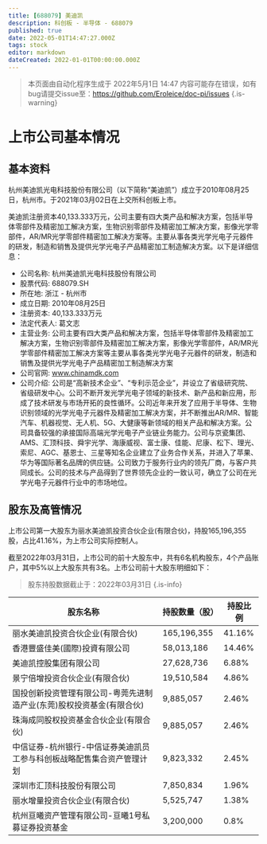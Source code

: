 ```yaml
---
title: [688079] 美迪凯
description: 科创板 - 半导体 - 688079
published: true
date: 2022-05-01T14:47:27.000Z
tags: stock
editor: markdown
dateCreated: 2022-01-01T00:00:00.000Z
---
```


> 本页面由自动化程序生成于 2022年5月1日 14:47
> 内容可能存在错误，如有bug请提交issue至：https://github.com/Eroleice/doc-pi/issues
{.is-warning}

# 上市公司基本情况

## 基本资料

杭州美迪凯光电科技股份有限公司（以下简称“美迪凯”）成立于2010年08月25日，杭州市。于2021年03月02日在上交所科创板上市。

美迪凯注册资本40,133.333万元，公司主要有四大类产品和解决方案，包括半导体零部件及精密加工解决方案，生物识别零部件及精密加工解决方案，影像光学零部件，AR/MR光学零部件精密加工解决方案等。主要从事各类光学光电子元器件的研发，制造和销售及提供光学光电子产品精密加工制造解决方案。以下是详细信息：

- 公司名称: 杭州美迪凯光电科技股份有限公司
- 股票代码: 688079.SH
- 所在地: 浙江 - 杭州市
- 成立日期: 2010年08月25日
- 注册资本: 40,133.333万元
- 法定代表人: 葛文志
- 主营业务: 公司主要有四大类产品和解决方案，包括半导体零部件及精密加工解决方案，生物识别零部件及精密加工解决方案，影像光学零部件，AR/MR光学零部件精密加工解决方案等主要从事各类光学光电子元器件的研发，制造和销售及提供光学光电子产品精密加工制造解决方案
- 公司官网: www.chinamdk.com
- 公司介绍: 公司是“高新技术企业”、“专利示范企业”，并设立了省级研究院、省级研发中心。公司不断开发光学光电子领域的新技术、新产品和新应用，形成了技术研发与市场开拓的良性循环。公司近年来开发了应用于半导体、生物识别领域的光学光电子元器件及精密加工解决方案，并不断推出AR/MR、智能汽车、机器视觉、无人机、5G、大健康等新领域的相关产品和解决方案。公司具备较强的承接国际高端光学光电子产业链业务能力。公司与京瓷集团、AMS、汇顶科技、舜宇光学、海康威视、富士康、佳能、尼康、松下、理光、索尼、AGC、基恩士、三星等知名企业建立了业务合作关系，并进入了苹果、华为等国际著名品牌的供应链。公司致力于服务行业内的领先厂商，与客户共同成长。公司的技术与产品得到了世界领先企业的一致认可，确立了公司在光学光电子元器件行业中的市场地位。


## 股东及高管情况

上市公司第一大股东为丽水美迪凯投资合伙企业(有限合伙)，持股165,196,355股，占比41.16%，为上市公司实际控制人。

截至2022年03月31日，上市公司的前十大股东中，共有6名机构股东，4个产品账户，其中5%以上大股东共有3名。上市公司前十大股东明细如下：

> 股东持股数据截止于：2022年03月31日
{.is-info}

| 股东名称 | 持股数量（股） | 持股比例 |
| --- | --- | --- |
| 丽水美迪凯投资合伙企业(有限合伙) | 165,196,355 | 41.16% |
| 香港豐盛佳美(國際)投資有限公司 | 58,013,186 | 14.46% |
| 美迪凯控股集团有限公司 | 27,628,736 | 6.88% |
| 景宁倍增投资合伙企业(有限合伙) | 19,510,584 | 4.86% |
| 国投创新投资管理有限公司-粤莞先进制造产业(东莞)股权投资基金(有限合伙) | 9,885,057 | 2.46% |
| 珠海成同股权投资基金合伙企业(有限合伙) | 9,885,057 | 2.46% |
| 中信证券-杭州银行-中信证券美迪凯员工参与科创板战略配售集合资产管理计划 | 9,823,332 | 2.45% |
| 深圳市汇顶科技股份有限公司 | 7,850,834 | 1.96% |
| 丽水增量投资合伙企业(有限合伙) | 5,525,747 | 1.38% |
| 杭州亘曦资产管理有限公司-亘曦1号私募证券投资基金 | 3,200,000 | 0.8% |




